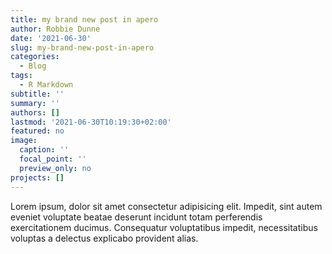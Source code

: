 ```yaml
---
title: my brand new post in apero
author: Robbie Dunne
date: '2021-06-30'
slug: my-brand-new-post-in-apero
categories:
  - Blog
tags:
  - R Markdown
subtitle: ''
summary: ''
authors: []
lastmod: '2021-06-30T10:19:30+02:00'
featured: no
image:
  caption: ''
  focal_point: ''
  preview_only: no
projects: []
---
```




 Lorem ipsum, dolor sit amet consectetur adipisicing elit. Impedit, sint autem eveniet voluptate beatae deserunt incidunt totam perferendis exercitationem ducimus. Consequatur voluptatibus impedit, necessitatibus voluptas a delectus explicabo provident alias. 
